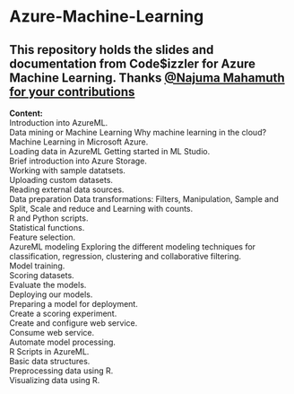 # Azure-Machine-Learning
<h2>This repository holds the slides and documentation from Code$izzler for Azure Machine Learning. Thanks <a href="https://twitter.com/tweet4naju"> @Najuma Mahamuth for your contributions </a></h2>

<b>Content:</b></br>
Introduction into AzureML.	</br>
Data mining or Machine Learning	Why machine learning in the cloud?</br>
Machine Learning in Microsoft Azure.</br>
Loading data in AzureML	Getting started in ML Studio.</br>
Brief introduction into Azure Storage.</br>
Working with sample datatsets.</br>
Uploading custom datasets.</br>
Reading external data sources.</br>
Data preparation	Data transformations: Filters, Manipulation, Sample and Split, Scale and reduce and Learning with counts.</br>
R and Python scripts.</br>
Statistical functions.</br>
Feature selection.</br>
AzureML modeling	Exploring the different modeling techniques for classification, regression, clustering and collaborative filtering.</br>
Model training.</br>
Scoring datasets.</br>
Evaluate the models.</br>
Deploying our models.</br>
Preparing a model for deployment.</br>
Create a scoring experiment.</br>
Create and configure web service.</br>
Consume web service.</br>
Automate model processing.</br>
R Scripts in AzureML.</br>
Basic data structures.</br>
Preprocessing data using R.</br>
Visualizing data using R.</br>
